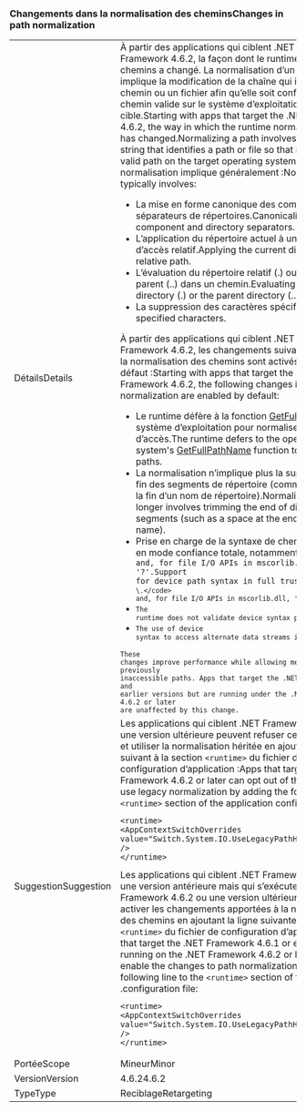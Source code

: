 ### <a name="changes-in-path-normalization"></a><span data-ttu-id="b60d1-101">Changements dans la normalisation des chemins</span><span class="sxs-lookup"><span data-stu-id="b60d1-101">Changes in path normalization</span></span>

|   |   |
|---|---|
|<span data-ttu-id="b60d1-102">Détails</span><span class="sxs-lookup"><span data-stu-id="b60d1-102">Details</span></span>|<span data-ttu-id="b60d1-103">À partir des applications qui ciblent .NET Framework 4.6.2, la façon dont le runtime normalise les chemins a changé. La normalisation d’un chemin implique la modification de la chaîne qui identifie un chemin ou un fichier afin qu’elle soit conforme à un chemin valide sur le système d’exploitation cible.</span><span class="sxs-lookup"><span data-stu-id="b60d1-103">Starting with apps that target the .NET Framework 4.6.2, the way in which the runtime normalizes paths has changed.Normalizing a path involves modifying the string that identifies a path or file so that it conforms to a valid path on the target operating system.</span></span> <span data-ttu-id="b60d1-104">La normalisation implique généralement :</span><span class="sxs-lookup"><span data-stu-id="b60d1-104">Normalization typically involves:</span></span><ul><li><span data-ttu-id="b60d1-105">La mise en forme canonique des composants et séparateurs de répertoires.</span><span class="sxs-lookup"><span data-stu-id="b60d1-105">Canonicalizing component and directory separators.</span></span></li><li><span data-ttu-id="b60d1-106">L’application du répertoire actuel à un chemin d’accès relatif.</span><span class="sxs-lookup"><span data-stu-id="b60d1-106">Applying the current directory to a relative path.</span></span></li><li><span data-ttu-id="b60d1-107">L’évaluation du répertoire relatif (.) ou du répertoire parent (..) dans un chemin.</span><span class="sxs-lookup"><span data-stu-id="b60d1-107">Evaluating the relative directory (.) or the parent directory (..) in a path.</span></span></li><li><span data-ttu-id="b60d1-108">La suppression des caractères spécifiés.</span><span class="sxs-lookup"><span data-stu-id="b60d1-108">Trimming specified characters.</span></span></li></ul><span data-ttu-id="b60d1-109">À partir des applications qui ciblent .NET Framework 4.6.2, les changements suivants apportés à la normalisation des chemins sont activés par défaut :</span><span class="sxs-lookup"><span data-stu-id="b60d1-109">Starting with apps that target the .NET Framework 4.6.2, the following changes in path normalization are enabled by default:</span></span><ul><li><span data-ttu-id="b60d1-110">Le runtime défère à la fonction [GetFullPathName](https://msdn.microsoft.com/library/windows/desktop/aa364963(v=vs.85).aspx) du système d’exploitation pour normaliser les chemins d’accès.</span><span class="sxs-lookup"><span data-stu-id="b60d1-110">The runtime defers to the operating system's [GetFullPathName](https://msdn.microsoft.com/library/windows/desktop/aa364963(v=vs.85).aspx) function to normalize paths.</span></span></li><li><span data-ttu-id="b60d1-111">La normalisation n’implique plus la suppression de la fin des segments de répertoire (comme un espace à la fin d’un nom de répertoire).</span><span class="sxs-lookup"><span data-stu-id="b60d1-111">Normalization no longer involves trimming the end of directory segments (such as a space at the end of a directory name).</span></span></li><li><span data-ttu-id="b60d1-112">Prise en charge de la syntaxe de chemin d’appareil en mode confiance totale, notamment <code>\\.\</code> and, for file I/O APIs in mscorlib.dll, '\?'.</span><span class="sxs-lookup"><span data-stu-id="b60d1-112">Support for device path syntax in full trust, including <code>\\.\</code> and, for file I/O APIs in mscorlib.dll, '\?'.</span></span></li><li>The runtime does not validate device syntax paths.</li><li>The use of device syntax to access alternate data streams is supported.</li></ul>These changes improve performance while allowing methods to access previously inaccessible paths. Apps that target the .NET Framework 4.6.1 and earlier versions but are running under the .NET Framework 4.6.2 or later are unaffected by this change.|
|<span data-ttu-id="b60d1-113">Suggestion</span><span class="sxs-lookup"><span data-stu-id="b60d1-113">Suggestion</span></span>|<span data-ttu-id="b60d1-114">Les applications qui ciblent .NET Framework 4.6.2 ou une version ultérieure peuvent refuser ce changement et utiliser la normalisation héritée en ajoutant le code suivant à la section <code>&lt;runtime&gt;</code> du fichier de configuration d’application :</span><span class="sxs-lookup"><span data-stu-id="b60d1-114">Apps that target the .NET Framework 4.6.2 or later can opt out of this change and use legacy normalization by adding the following to the <code>&lt;runtime&gt;</code> section of the application configuration file:</span></span><pre><code class="language-xml">&lt;runtime&gt;&#13;&#10;&lt;AppContextSwitchOverrides value=&quot;Switch.System.IO.UseLegacyPathHandling=true&quot; /&gt;&#13;&#10;&lt;/runtime&gt;&#13;&#10;</code></pre><span data-ttu-id="b60d1-115">Les applications qui ciblent .NET Framework 4.6.1 ou une version antérieure mais qui s’exécutent sur .NET Framework 4.6.2 ou une version ultérieure peuvent activer les changements apportées à la normalisation des chemins en ajoutant la ligne suivante à la section <code>&lt;runtime&gt;</code> du fichier de configuration d’application :</span><span class="sxs-lookup"><span data-stu-id="b60d1-115">Apps that target the .NET Framework 4.6.1 or earlier but are running on the .NET Framework 4.6.2 or later can enable the changes to path normalization by adding the following line to the <code>&lt;runtime&gt;</code> section of the application .configuration file:</span></span><pre><code class="language-xml">&lt;runtime&gt;&#13;&#10;&lt;AppContextSwitchOverrides value=&quot;Switch.System.IO.UseLegacyPathHandling=false&quot; /&gt;&#13;&#10;&lt;/runtime&gt;&#13;&#10;</code></pre>|
|<span data-ttu-id="b60d1-116">Portée</span><span class="sxs-lookup"><span data-stu-id="b60d1-116">Scope</span></span>|<span data-ttu-id="b60d1-117">Mineur</span><span class="sxs-lookup"><span data-stu-id="b60d1-117">Minor</span></span>|
|<span data-ttu-id="b60d1-118">Version</span><span class="sxs-lookup"><span data-stu-id="b60d1-118">Version</span></span>|<span data-ttu-id="b60d1-119">4.6.2</span><span class="sxs-lookup"><span data-stu-id="b60d1-119">4.6.2</span></span>|
|<span data-ttu-id="b60d1-120">Type</span><span class="sxs-lookup"><span data-stu-id="b60d1-120">Type</span></span>|<span data-ttu-id="b60d1-121">Reciblage</span><span class="sxs-lookup"><span data-stu-id="b60d1-121">Retargeting</span></span>|

